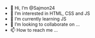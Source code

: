 - 👋 Hi, I’m @Sajmon24
- 👀 I’m interested in HTML, CSS and JS
- 🌱 I’m currently learning JS
- 💞️ I’m looking to collaborate on ...
- 📫 How to reach me ...

<!---
Sajmon24/Sajmon24 is a ✨ special ✨ repository because its `README.md` (this file) appears on your GitHub profile.
You can click the Preview link to take a look at your changes.
--->
